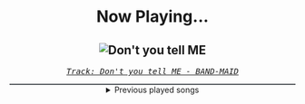 <div align="center"> 
<h1>Now Playing...</h1>

![Don't you tell ME](https://i.scdn.co/image/ab67616d00001e0292ab1a91cd141bcbc2a37693)
--
_<samp><a href="https://open.spotify.com/track/7pnJ7ud4Ggd4zWxLaqJ2R3">Track: Don't you tell ME - BAND-MAID</a></samp>_

<div style="border: 1px #4B5054 solid"></div>
<details>
  <summary>
    Previous played songs
  </summary>
  <table>
    <thead>
      <tr>
        <th>
          Artist
        </th>
        <th>
          Song
        </th>
        <th>
          Link
        </th>
      </tr>
    </thead>
    <tbody>
      <tr><td>BAND-MAID</td><td>Don't you tell ME</td><td><a href="https://open.spotify.com/track/7pnJ7ud4Ggd4zWxLaqJ2R3">https://open.spotify.com/track/7pnJ7ud4Ggd4zWxLaqJ2R3</a></td></tr><tr><td>Memphis May Fire</td><td>Chaotic</td><td><a href="https://open.spotify.com/track/4mdp26YsqfiqL6Fj9DJmaV">https://open.spotify.com/track/4mdp26YsqfiqL6Fj9DJmaV</a></td></tr><tr><td>Doomcrusher</td><td>Reflect</td><td><a href="https://open.spotify.com/track/5el8qFaA0nXt8psK6tPUSM">https://open.spotify.com/track/5el8qFaA0nXt8psK6tPUSM</a></td></tr><tr><td>Archers</td><td>Drag Me Out</td><td><a href="https://open.spotify.com/track/10ATQv1vPZbCK1PnIBUwer">https://open.spotify.com/track/10ATQv1vPZbCK1PnIBUwer</a></td></tr><tr><td>SKYND</td><td>Heaven's Gate</td><td><a href="https://open.spotify.com/track/4I1eGb0kMvB29zq24uPwqf">https://open.spotify.com/track/4I1eGb0kMvB29zq24uPwqf</a></td></tr><tr><td>Alien Ant Farm</td><td>Fade</td><td><a href="https://open.spotify.com/track/7cCP9dxTaASXFQD3FoFZWR">https://open.spotify.com/track/7cCP9dxTaASXFQD3FoFZWR</a></td></tr><tr><td>Chaosbay</td><td>ARE YOU AFRAID?</td><td><a href="https://open.spotify.com/track/3NdcnTi3ufwrirDgHyEvNR">https://open.spotify.com/track/3NdcnTi3ufwrirDgHyEvNR</a></td></tr><tr><td>ASHEN</td><td>Desire</td><td><a href="https://open.spotify.com/track/1fD54fZmNS4rGgJYmWOvrv">https://open.spotify.com/track/1fD54fZmNS4rGgJYmWOvrv</a></td></tr><tr><td>Xandria</td><td>Universal</td><td><a href="https://open.spotify.com/track/3lwIsaeu0HUyjo9EazMm22">https://open.spotify.com/track/3lwIsaeu0HUyjo9EazMm22</a></td></tr><tr><td>Northlane</td><td>Afterimage (feat. Ian Kenny, Karnivool)</td><td><a href="https://open.spotify.com/track/0ECiD94LsXnHbr5KJx33SE">https://open.spotify.com/track/0ECiD94LsXnHbr5KJx33SE</a></td></tr><tr><td>Fit For A King</td><td>Reaper</td><td><a href="https://open.spotify.com/track/39daVR5fEyW1ontQkLlIgJ">https://open.spotify.com/track/39daVR5fEyW1ontQkLlIgJ</a></td></tr><tr><td>Born Of Osiris</td><td>Elevate</td><td><a href="https://open.spotify.com/track/5xSUwN5ZFBuoLWV4UnWVta">https://open.spotify.com/track/5xSUwN5ZFBuoLWV4UnWVta</a></td></tr><tr><td>Foreword</td><td>Sandman</td><td><a href="https://open.spotify.com/track/1uNCMbBiWoSlH0mDcskB0A">https://open.spotify.com/track/1uNCMbBiWoSlH0mDcskB0A</a></td></tr><tr><td>Spoken</td><td>In The Dark</td><td><a href="https://open.spotify.com/track/0wjR0GKBz9xmslIxM8BQrh">https://open.spotify.com/track/0wjR0GKBz9xmslIxM8BQrh</a></td></tr><tr><td>Daughtry</td><td>Pieces</td><td><a href="https://open.spotify.com/track/4T5tvbFPk4pqxQYT78cADG">https://open.spotify.com/track/4T5tvbFPk4pqxQYT78cADG</a></td></tr><tr><td>花冷え。</td><td>We love sweets</td><td><a href="https://open.spotify.com/track/0XuctrPVJmwNifmEaoC5Bj">https://open.spotify.com/track/0XuctrPVJmwNifmEaoC5Bj</a></td></tr><tr><td>breakk.away</td><td>Outside</td><td><a href="https://open.spotify.com/track/5w4XPMyvehdEJdtU4ZU67B">https://open.spotify.com/track/5w4XPMyvehdEJdtU4ZU67B</a></td></tr><tr><td>Alpha Wolf</td><td>Sucks 2 Suck</td><td><a href="https://open.spotify.com/track/528zV1Ydi8TCkaAKntyRT5">https://open.spotify.com/track/528zV1Ydi8TCkaAKntyRT5</a></td></tr><tr><td>In Hearts Wake</td><td>Hollow Bone (plɹoʍ ǝɥʇ)</td><td><a href="https://open.spotify.com/track/2Gz2bAXirKfZtZQXlODFUM">https://open.spotify.com/track/2Gz2bAXirKfZtZQXlODFUM</a></td></tr><tr><td>izzy reign</td><td>Broken by Design</td><td><a href="https://open.spotify.com/track/7l9mOTV3tgVBfb8k3ecqy3">https://open.spotify.com/track/7l9mOTV3tgVBfb8k3ecqy3</a></td></tr>
    </tbody>
  </table>
</details>

</div>

